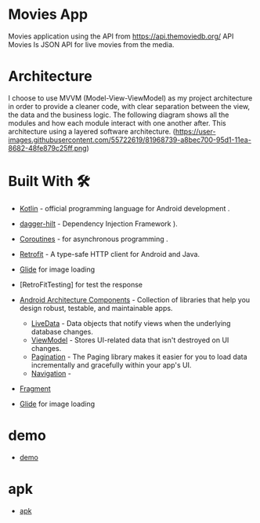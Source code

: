 # Movies App
Movies application using the API from https://api.themoviedb.org/ API Movies Is JSON API for live movies from the media.
# Architecture
I choose to use MVVM (Model-View-ViewModel) as my project architecture in order to provide a cleaner code, with clear separation between the view, the data and the business logic.
The following diagram shows all the modules and how each module interact with one another after. This architecture using a layered software architecture.
(https://user-images.githubusercontent.com/55722619/81968739-a8bec700-95d1-11ea-8682-48fe879c25ff.png)
# Built With 🛠
* [Kotlin](https://kotlinlang.org/) - official programming language for Android development .
* [dagger-hilt](https://dagger.dev/hilt/) - Dependency Injection Framework ).
* [Coroutines](https://kotlinlang.org/docs/reference/coroutines-overview.html) - for asynchronous programming .
* [Retrofit](https://square.github.io/retrofit/) - A type-safe HTTP client for Android and Java.
* [Glide](https://bumptech.github.io/glide/) for image loading

* [RetroFitTesting] for test the response
* [Android Architecture Components](https://developer.android.com/topic/libraries/architecture) - Collection of libraries that help you design robust, testable, and maintainable apps.
  - [LiveData](https://developer.android.com/topic/libraries/architecture/livedata) - Data objects that notify views when the underlying database changes.
  - [ViewModel](https://developer.android.com/topic/libraries/architecture/viewmodel) - Stores UI-related data that isn't destroyed on UI changes. 
  - [Pagination](https://codelabs.developers.google.com/codelabs/android-paging/#0) - The Paging library makes it easier for you to load data incrementally and gracefully within your app's UI.
  - [Navigation](https://developer.android.com/guide/navigation) - 


* [Fragment](https://developer.android.com/guide/components/fragments)
* [Glide](https://bumptech.github.io/glide/) for image loading


# demo
* [demo](https://drive.google.com/file/d/1TSypZpmfQPZ7lR7hXKESsdiY2X2mdmfb/view?usp=sharing) 
# apk 
* [apk](https://drive.google.com/file/d/1lt1vuDSTygj88jZqclDyH_dE1rfFRM6v/view)


